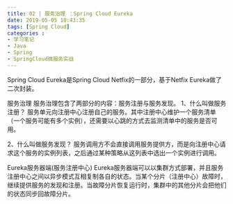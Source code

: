 ```yaml
---
title: 02 | 服务治理 ：Spring Cloud Eureka
date: 2019-05-05 10:43:35
tags: [Spring Cloud]
categories :
- 学习笔记
- Java
- Spring
- SpringCloud微服务实战
---
```


Spring Cloud Eureka是Spring Cloud Netfix的一部分，基于Netfix Eureka做了二次封装。

服务治理
服务治理包含了两部分的内容：服务注册与服务发现。
1、什么叫做服务注册？
服务单元向注册中心注册自己的服务。其中注册中心维护一个服务清单（一个服务可能有多个实例），还需要以心跳的方式去监测清单中的服务是否可用。

2、什么叫做服务发现？
服务调用方不会直接调用服务提供方，而是向注册中心请求这个服务的实例列表，之后通过某种策略从这列表中选出一个实例进行调用。


Eureka服务器端(服务注册中心)
Eureka服务器端可以以集群方式部署，并且服务注册中心之间以异步模式互相复制各自的状态。当某个分片（注册中心）故障时，继续提供服务的发现和注册。当故障分片恢复运行时，集群中的其他分片会把他们的状态同步回故障分片。

